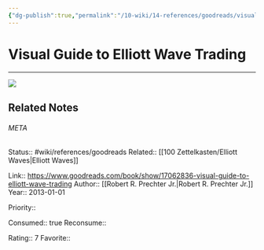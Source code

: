```yaml
---
{"dg-publish":true,"permalink":"/10-wiki/14-references/goodreads/visual-guide-to-elliott-wave-trading-1118479505/","title":"Visual Guide to Elliott Wave Trading"}
---
```


# Visual Guide to Elliott Wave Trading
---
![](https://i.gr-assets.com/images/S/compressed.photo.goodreads.com/books/1372048662l/17062836.jpg)

## Related Notes




###### META
Status:: #wiki/references/goodreads
Related:: [[100 Zettelkasten/Elliott Waves\|Elliott Waves]]

Link:: https://www.goodreads.com/book/show/17062836-visual-guide-to-elliott-wave-trading
Author:: [[Robert R. Prechter Jr.\|Robert R. Prechter Jr.]]
Year:: 2013-01-01

Priority:: 

Consumed:: true
Reconsume:: 

Rating:: 7
Favorite:: 
